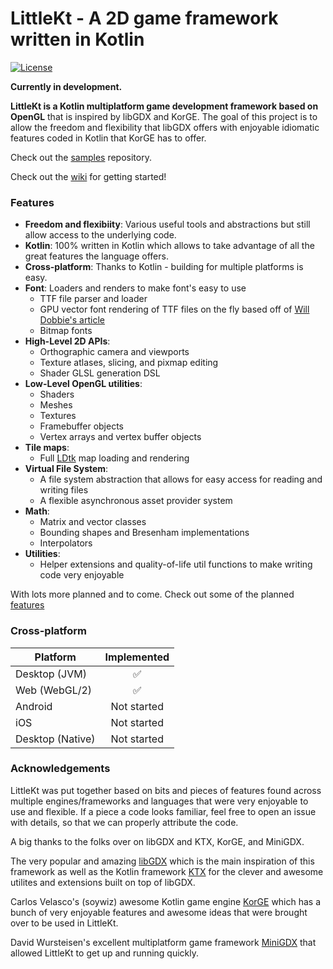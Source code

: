 # LittleKt - A 2D game framework written in Kotlin
[![License](https://img.shields.io/badge/License-Apache%202.0-blue.svg)](https://github.com/littlektframework/littlekt/blob/master/LICENSE)

**Currently in development.**

**LittleKt is a Kotlin multiplatform game development framework based on OpenGL** that is inspired by libGDX and KorGE. The goal of this project is to allow the freedom and flexibility that libGDX offers with enjoyable idiomatic features coded in Kotlin that KorGE has to offer.

Check out the [samples](https://github.com/littlektframework/littlekt-samples) repository.

Check out the [wiki](https://github.com/littlektframework/littlekt/wiki) for getting started!

### Features
* **Freedom and flexibiity**: Various useful tools and abstractions but still allow access to the underlying code.
* **Kotlin**: 100% written in Kotlin which allows to take advantage of all the great features the language offers.
* **Cross-platform**: Thanks to Kotlin - building for multiple platforms is easy. 
* **Font**: Loaders and renders to make font's easy to use
  * TTF file parser and loader
  * GPU vector font rendering of TTF files on the fly based off of [Will Dobbie's article](https://wdobbie.com/post/gpu-text-rendering-with-vector-textures/)
  * Bitmap fonts
* **High-Level 2D APIs**:
  * Orthographic camera and viewports
  * Texture atlases, slicing, and pixmap editing 
  * Shader GLSL generation DSL
* **Low-Level OpenGL utilities**:
  * Shaders 
  * Meshes
  * Textures
  * Framebuffer objects
  * Vertex arrays and vertex buffer objects
* **Tile maps**:
  * Full [LDtk](https://ldtk.io) map loading and rendering
* **Virtual File System**:
  * A file system abstraction that allows for easy access for reading and writing files
  * A flexible asynchronous asset provider system 
* **Math**:
  * Matrix and vector classes
  * Bounding shapes and Bresenham implementations
  * Interpolators
* **Utilities**:
  * Helper extensions and quality-of-life util functions to make writing code very enjoyable 

With lots more planned and to come. Check out some of the planned [features](https://github.com/LittleKtOrg/LittleKt/labels/enhancement)

### Cross-platform 

| Platform | Implemented |
| -------- | :---------: |
| Desktop (JVM) | ✅ |
| Web (WebGL/2) | ✅ |
| Android | Not started |
| iOS | Not started |
| Desktop (Native) | Not started |

### Acknowledgements
LittleKt was put together based on bits and pieces of features found across multiple engines/frameworks and languages that were very enjoyable to use and flexible. If a piece a code looks familiar, feel free to open an issue with details, so that we can properly attribute the code.

A big thanks to the folks over on libGDX and KTX, KorGE, and MiniGDX.

The very popular and amazing [libGDX](https://github.com/libgdx/libgdx) which is the main inspiration of this framework as well as the Kotlin framework [KTX](https://github.com/libktx/ktx) for the clever and awesome utilites and extensions built on top of libGDX.

Carlos Velasco's (soywiz) awesome Kotlin game engine [KorGE](https://github.com/korlibs/korge) which has a bunch of very enjoyable features and awesome ideas that were brought over to be used in LittleKt.

David Wursteisen's excellent multiplatform game framework [MiniGDX](https://github.com/minigdx/minigdx/) that allowed LittleKt to get up and running quickly.
